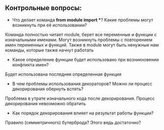 ## Контрольные вопросы:
- Что делает команда __from module import *__? Какие проблемы могут
возникнуть при её использовании?

Команда полностью читает module, берет все переменные и функции с изначальными именами.
Могут возникнуть проблемы с повторением имен переменных и функций.
Также в module могут быть ненужные нам команды, которые также начнут работать 
- Какое определение функции будет использовано при возникновении конфликта имен?

Будет использована последняя определенная функция
- В чем проблемы использования декораторов? Можно ли процесс декорирования обернуть вспять?

Проблема в утрате изначального кода после декорирования. Процесс декорирования невозможно обратить
- Как порядок декорирования влияет на результат работы функции?

Правило (симметричного) бутерброда? Этого ведь достаточно?